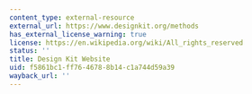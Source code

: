 ```yaml
---
content_type: external-resource
external_url: https://www.designkit.org/methods
has_external_license_warning: true
license: https://en.wikipedia.org/wiki/All_rights_reserved
status: ''
title: Design Kit Website
uid: f5861bc1-ff76-4678-8b14-c1a744d59a39
wayback_url: ''
---
```

